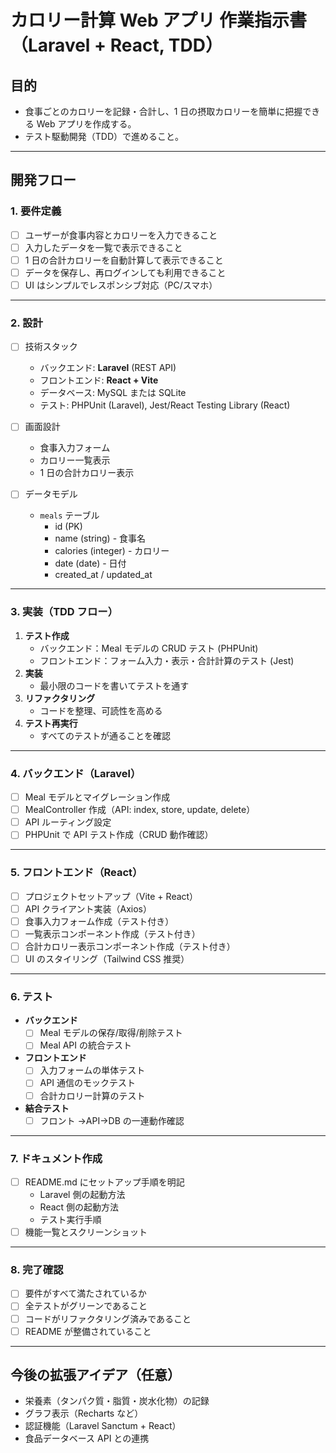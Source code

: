 # カロリー計算 Web アプリ 作業指示書（Laravel + React, TDD）

## 目的

- 食事ごとのカロリーを記録・合計し、1 日の摂取カロリーを簡単に把握できる Web アプリを作成する。
- テスト駆動開発（TDD）で進めること。

---

## 開発フロー

### 1. 要件定義

- [ ] ユーザーが食事内容とカロリーを入力できること
- [ ] 入力したデータを一覧で表示できること
- [ ] 1 日の合計カロリーを自動計算して表示できること
- [ ] データを保存し、再ログインしても利用できること
- [ ] UI はシンプルでレスポンシブ対応（PC/スマホ）

---

### 2. 設計

- [ ] 技術スタック

  - バックエンド: **Laravel** (REST API)
  - フロントエンド: **React + Vite**
  - データベース: MySQL または SQLite
  - テスト: PHPUnit (Laravel), Jest/React Testing Library (React)

- [ ] 画面設計

  - 食事入力フォーム
  - カロリー一覧表示
  - 1 日の合計カロリー表示

- [ ] データモデル
  - `meals` テーブル
    - id (PK)
    - name (string) - 食事名
    - calories (integer) - カロリー
    - date (date) - 日付
    - created_at / updated_at

---

### 3. 実装（TDD フロー）

1. **テスト作成**
   - バックエンド：Meal モデルの CRUD テスト (PHPUnit)
   - フロントエンド：フォーム入力・表示・合計計算のテスト (Jest)
2. **実装**
   - 最小限のコードを書いてテストを通す
3. **リファクタリング**
   - コードを整理、可読性を高める
4. **テスト再実行**
   - すべてのテストが通ることを確認

---

### 4. バックエンド（Laravel）

- [ ] Meal モデルとマイグレーション作成
- [ ] MealController 作成（API: index, store, update, delete）
- [ ] API ルーティング設定
- [ ] PHPUnit で API テスト作成（CRUD 動作確認）

---

### 5. フロントエンド（React）

- [ ] プロジェクトセットアップ（Vite + React）
- [ ] API クライアント実装（Axios）
- [ ] 食事入力フォーム作成（テスト付き）
- [ ] 一覧表示コンポーネント作成（テスト付き）
- [ ] 合計カロリー表示コンポーネント作成（テスト付き）
- [ ] UI のスタイリング（Tailwind CSS 推奨）

---

### 6. テスト

- **バックエンド**
  - [ ] Meal モデルの保存/取得/削除テスト
  - [ ] Meal API の統合テスト
- **フロントエンド**
  - [ ] 入力フォームの単体テスト
  - [ ] API 通信のモックテスト
  - [ ] 合計カロリー計算のテスト
- **結合テスト**
  - [ ] フロント →API→DB の一連動作確認

---

### 7. ドキュメント作成

- [ ] README.md にセットアップ手順を明記
  - Laravel 側の起動方法
  - React 側の起動方法
  - テスト実行手順
- [ ] 機能一覧とスクリーンショット

---

### 8. 完了確認

- [ ] 要件がすべて満たされているか
- [ ] 全テストがグリーンであること
- [ ] コードがリファクタリング済みであること
- [ ] README が整備されていること

---

## 今後の拡張アイデア（任意）

- 栄養素（タンパク質・脂質・炭水化物）の記録
- グラフ表示（Recharts など）
- 認証機能（Laravel Sanctum + React）
- 食品データベース API との連携
